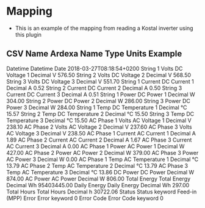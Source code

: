 # Mapping
- This is an example of the mapping from reading a Kostal inverter using this plugin

CSV Name                    Ardexa Name             Type        Units      Example
------------------------------------------------------------------------------------
Datetime                    Datetime                Date                    2018-03-27T08:18:54+0200
String 1 Volts              DC Voltage 1            Decimal     V           576.50
String 2 Volts              DC Voltage 2            Decimal     V           568.50
String 3 Volts              DC Voltage 3            Decimal     V           551.70
String 1 Current            DC Current 1            Decimal     A           0.52
String 2 Current            DC Current 2            Decimal     A           0.50
String 3 Current            DC Current 3            Decimal     A           0.51
String 1 Power              DC Power 1              Decimal     W           304.00
String 2 Power              DC Power 2              Decimal     W           286.00
String 3 Power              DC Power 3              Decimal     W           284.00
String 1 Temp               DC Temperature 1        Decimal     °C          15.57
String 2 Temp               DC Temperature 2        Decimal     °C          15.50
String 3 Temp               DC Temperature 3        Decimal     °C          15.50
AC Phase 1 Volts            AC Voltage 1            Decimal     V           238.10
AC Phase 2 Volts            AC Voltage 2            Decimal     V           237.60
AC Phase 3 Volts            AC Voltage 3            Decimal     V           238.50
AC Phase 1 Current          AC Current 1            Decimal     A           1.89
AC Phase 2 Current          AC Current 2            Decimal     A           1.67
AC Phase 3 Current          AC Current 3            Decimal     A           0.00
AC Phase 1 Power            AC Power 1              Decimal     W           427.00
AC Phase 2 Power            AC Power 2              Decimal     W           379.00
AC Phase 3 Power            AC Power 3              Decimal     W           0.00
AC Phase 1 Temp             AC Temperature 1        Decimal     °C          13.79
AC Phase 2 Temp             AC Temperature 2        Decimal     °C          13.79
AC Phase 3 Temp             AC Temperature 3        Decimal     °C          13.86
DC Power                    DC Power                Decimal     W           874.00
AC Power                    AC Power                Decimal     W           806.00
Total Energy                Total Energy            Decimal     Wh          95403445.00
Daily Energy                Daily Energy            Decimal     Wh          297.00
Total Hours                 Total Hours             Decimal     h           30722.06
Status                      Status                  keyword                 Feed-in (MPP)
Error                       Error                   keyword                 0
Error Code                  Error Code              keyword                 0




